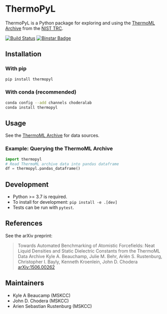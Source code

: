 # ThermoPyL

ThermoPyL is a Python package for exploring and using the [ThermoML Archive](http://trc.nist.gov/ThermoML.html) from the [NIST TRC](http://trc.nist.gov).

[![Build Status](https://travis-ci.org/choderalab/thermopyl.png?branch=master)](https://travis-ci.org/choderalab/thermopyl)
[![Binstar Badge](https://binstar.org/choderalab/thermopyl-dev/badges/version.svg)](https://binstar.org/choderalab/thermopyl-dev)

## Installation

### With pip

```sh
pip install thermopyl
```

### With conda (recommended)

```sh
conda config --add channels choderalab
conda install thermopyl
```

## Usage

See the [ThermoML Archive](http://trc.nist.gov/ThermoML.html) for data sources.

### Example: Querying the ThermoML Archive

```python
import thermopyl
# Read ThermoML archive data into pandas dataframe
df = thermopyl.pandas_dataframe()
```

## Development

* Python >= 3.7 is required.
* To install for development: `pip install -e .[dev]`
* Tests can be run with `pytest`.

## References

See the arXiv preprint:

> Towards Automated Benchmarking of Atomistic Forcefields: Neat Liquid Densities and Static Dielectric Constants from the ThermoML Data Archive
> Kyle A. Beauchamp, Julie M. Behr, Ariën S. Rustenburg, Christopher I. Bayly, Kenneth Kroenlein, John D. Chodera
> [arXiv:1506.00262](arXiv:1506.00262)

## Maintainers

* Kyle A Beaucamp (MSKCC)
* John D. Chodera (MSKCC)
* Arien Sebastian Rustenburg (MSKCC)
